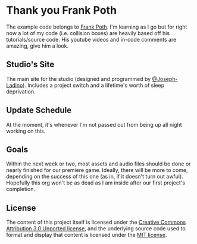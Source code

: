 # Thank you Frank Poth
  The example code belongs to [Frank Poth](https://github.com/frankarendpoth/frankarendpoth.github.io).
I'm learning as I go but for right now a lot of my code (i.e. collision boxes) are heavily based off his tutorials/source code.
His youtube videos and in-code comments are amazing, give him a look.
  
## Studio's Site
  The main site for the studio (designed and programmed by [@Joseph-Ladino](https://github.com/Joseph-Ladino)). Includes a project switch and a lifetime's worth of sleep deprivation.

## Update Schedule
  At the moment, it's whenever I'm not passed out from being up all night working on this.

## Goals
  Within the next week or two, most assets and audio files should be done or nearly finished for our premiere game.
Ideally, there will be more to come, depending on the success of this one (as in, if it doesn't turn out awful).
Hopefully this org won't be as dead as I am inside after our first project's completion.

## License
  The content of this project itself is licensed under the [Creative Commons Attribution 3.0 Unported license](https://creativecommons.org/licenses/by/3.0/), and the underlying source code used to format and display that content is licensed under the [MIT license](LICENSE.md).
